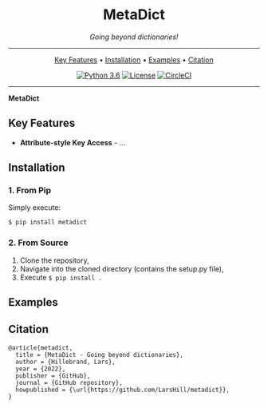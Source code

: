 <div align="center">
<h1>MetaDict</h1>

_Going beyond dictionaries!_

---

<p align="center">
  <a href="#key-features">Key Features</a> •
  <a href="#installation">Installation</a> •
  <a href="#examples">Examples</a> •
  <a href="#citation">Citation</a>
</p>

[![Python 3.6](https://img.shields.io/badge/python-3.6+-blue.svg)](https://www.python.org/downloads/release/python-360/)
[![License](https://img.shields.io/badge/License-Apache%202.0-blue.svg)](https://opensource.org/licenses/Apache-2.0)
[![CircleCI](https://circleci.com/gh/fluidml/fluidml/tree/main.svg?style=shield)](https://circleci.com/gh/LarsHill/metadict/tree/main)

</div>

---

**MetaDict** 

## Key Features

- **Attribute-style Key Access** - ...

## Installation

### 1. From Pip
Simply execute:  
```bash
$ pip install metadict
```

### 2. From Source
1. Clone the repository,
2. Navigate into the cloned directory (contains the setup.py file),
3. Execute `$ pip install .`

## Examples



## Citation

```
@article{metadict,
  title = {MetaDict - Going beyond dictionaries},
  author = {Hillebrand, Lars},
  year = {2022},
  publisher = {GitHub},
  journal = {GitHub repository},
  howpublished = {\url{https://github.com/LarsHill/metadict}},
}
```
